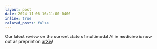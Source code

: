 ```yaml
---
layout: post
date: 2024-11-06 16:11:00-0400
inline: true
related_posts: false
---
```


Our latest review on the current state of multimodal AI in medicine is now out as preprint on [arXiv](https://arxiv.org/abs/2411.03782)!
